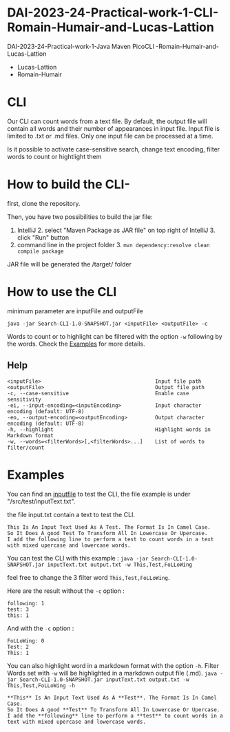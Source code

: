 # DAI-2023-24-Practical-work-1-CLI-Romain-Humair-and-Lucas-Lattion
DAI-2023-24-Practical-work-1-Java Maven PicoCLI -Romain-Humair-and-Lucas-Lattion

* Lucas-Lattion
* Romain-Humair

# CLI
Our CLI can count words from a text file.
By default, the output file will contain all words and their number of appearances in input file.
Input file is limited to .txt or .md files.
Only one input file can be processed at a time.

Is it possible to activate case-sensitive search, change text encoding, filter words to count or hightlight them   


# How to build the  CLI-

first, clone the repository.

Then, you have two possibilities to build the jar file:
1. IntelliJ
   2. select "Maven Package as JAR file" on top right of IntelliJ
   3. click "Run" button
2. command line in the project folder
   3. ```mvn dependency:resolve clean compile package```

   
JAR file will be generated the /target/ folder


# How to use the CLI

minimum parameter are inputFile and outputFile

```java -jar Search-CLI-1.0-SNAPSHOT.jar <inputFile> <outputFile> -c```

Words to count or to highlight can be filtered with the option ```-w``` following by the words.
Check the [Examples](#Examples) for more details.

## Help
```
<inputFile>                                     Input file path
<outputFile>                                    Output file path
-c, --case-sensitive                            Enable case sensitivity
-ei, --input-encoding=<inputEncoding>           Input character encoding (default: UTF-8)
-eo, --output-encoding=<outputEncoding>         Output character encoding (default: UTF-8)
-h, --highlight                                 Highlight words in Markdown format
-w, --words=<filterWords>[,<filterWords>...]    List of words to filter/count
```

<h1 id="Examples">
  Examples
</h1>

You can find an [inputfile](/src/test/inputText.txt) to test the CLI, the file example is under "/src/test/inputText.txt".

the file input.txt contain a text to test the CLI.
```
This Is An Input Text Used As A Test. The Format Is In Camel Case.
So It Does A good Test To Transform All In Lowercase Or Upercase.
I add the following line to perform a test to count words in a text with mixed upercase and lowercase words. 
```

You can test the CLI with this example : ```java -jar Search-CLI-1.0-SNAPSHOT.jar inputText.txt output.txt -w This,Test,FoLLoWing```

feel free to change the 3 filter word ```This,Test,FoLLoWing```.

Here are the result without the ```-c``` option :
```
following: 1
test: 3
this: 1
```

And with the ```-c``` option :
```
FoLLoWing: 0
Test: 2
This: 1
```

You can also highlight word in a markdown format with the option ```-h```. Filter Words  set with ```-w``` will be highlighted in a markdown output file (.md).
```java -jar Search-CLI-1.0-SNAPSHOT.jar inputText.txt output.txt -w This,Test,FoLLoWing -h```

```
**This** Is An Input Text Used As A **Test**. The Format Is In Camel Case.
So It Does A good **Test** To Transform All In Lowercase Or Upercase.
I add the **following** line to perform a **test** to count words in a text with mixed upercase and lowercase words.
```










